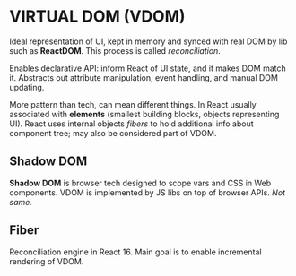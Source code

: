 # VIRTUAL DOM (VDOM)

Ideal representation of UI, kept in memory and synced with real DOM by lib such as **ReactDOM**. This process is called *reconciliation*.

Enables declarative API: inform React of UI state, and it makes DOM match it. Abstracts out attribute manipulation, event handling, and manual DOM updating.

More pattern than tech, can mean different things. In React usually associated with **elements** (smallest building blocks, objects representing UI). React uses internal objects *fibers* to hold additional info about component tree; may also be considered part of VDOM.

## Shadow DOM

**Shadow DOM** is browser tech designed to scope vars and CSS in Web components. VDOM is implemented by JS libs on top of browser APIs. *Not same.*

## Fiber

Reconciliation engine in React 16. Main goal is to enable incremental rendering of VDOM.
